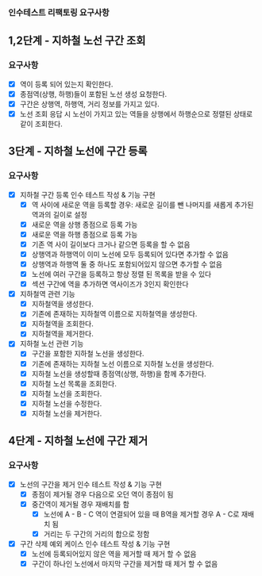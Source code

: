 ### 인수테스트 리팩토링 요구사항

## 1,2단계 - 지하철 노선 구간 조회
### 요구사항
- [X] 역이 등록 되어 있는지 확인한다.
- [X] 종점역(상행, 하행)들이 포함된 노선 생성 요청한다.
- [X] 구간은 상행역, 하행역, 거리 정보를 가지고 있다. 
- [X] 노선 조회 응답 시 노선이 가지고 있는 역들을 상행에서 하행순으로 정렬된 상태로 같이 조회한다.

## 3단계 - 지하철 노선에 구간 등록
### 요구사항
- [X] 지하철 구간 등록 인수 테스트 작성 & 기능 구현
    - [X] 역 사이에 새로운 역을 등록할 경우: 새로운 길이를 뺀 나머지를 새롭게 추가된 역과의 길이로 설정
    - [X] 새로운 역을 상행 종점으로 등록 가능
    - [X] 새로운 역을 하행 종점으로 등록 가능
    - [X] 기존 역 사이 길이보다 크거나 같으면 등록을 할 수 없음
    - [X] 상행역과 하행역이 이미 노선에 모두 등록되어 있다면 추가할 수 없음
    - [X] 상행역과 하행역 둘 중 하나도 포함되어있지 않으면 추가할 수 없음
    - [X] 노선에 여러 구간을 등록하고 항상 정렬 된 목록을 받을 수 있다
    - [X] 섹션 구간에 역을 추가하면 역사이즈가 3인지 확인한다
- [X] 지하철역 관련 기능
    - [X] 지하철역을 생성한다.
    - [X] 기존에 존재하는 지하철역 이름으로 지하철역을 생성한다.
    - [X] 지하철역을 조회한다.
    - [X] 지하철역을 제거한다.
- [X] 지하철 노선 관련 기능
    - [X] 구간을 포함한 지하철 노선을 생성한다.
    - [X] 기존에 존재하는 지하철 노선 이름으로 지하철 노선을 생성한다.
    - [X] 지하철 노선을 생성할때 종점역(상행, 하행)을 함께 추가한다.
    - [X] 지하철 노선 목록을 조회한다.
    - [X] 지하철 노선을 조회한다.
    - [X] 지하철 노선을 수정한다.
    - [X] 지하철 노선을 제거한다.

## 4단계 - 지하철 노선에 구간 제거
### 요구사항
- [X] 노선의 구간을 제거 인수 테스트 작성 & 기능 구현
  - [X] 종점이 제거될 경우 다음으로 오던 역이 종점이 됨
  - [X] 중간역이 제거될 경우 재배치를 함
    - [X] 노선에 A - B - C 역이 연결되어 있을 때 B역을 제거할 경우 A - C로 재배치 됨
    - [X] 거리는 두 구간의 거리의 합으로 정함
- [X] 구간 삭제 예외 케이스 인수 테스트 작성 & 기능 구현
  - [X] 노선에 등록되어있지 않은 역을 제거할 때 제거 할 수 없음
  - [X] 구간이 하나인 노선에서 마지막 구간을 제거할 때 제거 할 수 없음  
